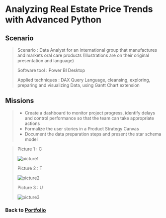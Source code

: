 # Analyzing Real Estate Price Trends with Advanced Python

## Scenario
 > Scenario : Data Analyst for an international group that manufactures and markets oral care products (Illustrations are on their original presentation and language)
> 
 > Software tool : Power BI Desktop
>
 > Applied techniques : DAX Query Language, cleansing, exploring, preparing and visualizing Data, using Gantt Chart extension

## Missions
> * Create a dashboard to monitor project progress, identify delays and control performance so that the team can take appropriate actions
> * Formalize the user stories in a Product Strategy Canvas
> * Document the data preparation steps and present the star schema model

>   Picture 1 : C
> 
>   ![picture1](/Projects/Project_7_folder/images/Image_1.jpg)
> 
>   Picture 2 : T
>
>   ![picture2](/Projects/Project_7_folder/images/Image_2.jpg)
> 
>   Picture 3 : U
>
>   ![picture3](/Projects/Project_7_folder/images/Image_3.jpg)



### Back to [Portfolio](https://ivancor93.github.io/Portfolio)
